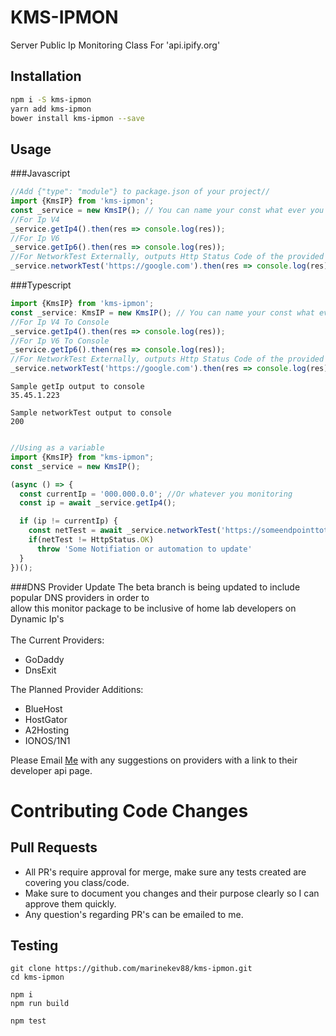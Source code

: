 # KMS-IPMON
Server Public Ip Monitoring Class For 'api.ipify.org'

## Installation 
```sh
npm i -S kms-ipmon
yarn add kms-ipmon
bower install kms-ipmon --save 
```

## Usage
###Javascript
```javascript
//Add {"type": "module"} to package.json of your project//
import {KmsIP} from 'kms-ipmon';
const _service = new KmsIP(); // You can name your const what ever you want and new up a Kms instance//
//For Ip V4
_service.getIp4().then(res => console.log(res));
//For Ip V6
_service.getIp6().then(res => console.log(res));
//For NetworkTest Externally, outputs Http Status Code of the provided URL to your known endpoint//
_service.networkTest('https://google.com').then(res => console.log(res));
```
###Typescript

```typescript
import {KmsIP} from 'kms-ipmon';
const _service: KmsIP = new KmsIP(); // You can name your const what ever you want and new up a Kms instance //
//For Ip V4 To Console
_service.getIp4().then(res => console.log(res));
//For Ip V6 To Console
_service.getIp6().then(res => console.log(res));
//For NetworkTest Externally, outputs Http Status Code of the provided URL//
_service.networkTest('https://google.com').then(res => console.log(res));
```
```shell
Sample getIp output to console
35.45.1.223

Sample networkTest output to console
200
```
```javascript

//Using as a variable
import {KmsIP} from "kms-ipmon";
const _service = new KmsIP();

(async () => {
  const currentIp = '000.000.0.0'; //Or whatever you monitoring
  const ip = await _service.getIp4();

  if (ip != currentIp) {
    const netTest = await _service.networkTest('https://someendpointtotest.com');
    if(netTest != HttpStatus.OK)
      throw 'Some Notifiation or automation to update'
  }  
})();
```
 ###DNS Provider Update
The beta branch is being updated to include popular DNS providers in order to\
allow this monitor package to be inclusive of home lab developers on Dynamic Ip's\
\
The Current Providers:
  - GoDaddy 
  - DnsExit

The Planned Provider Additions:
  - BlueHost
  - HostGator
  - A2Hosting
  - IONOS/1N1

Please Email <a href="mailto:km@xpro.dev">Me</a> with any suggestions on providers with a link to their developer api page.
# Contributing Code Changes
## Pull Requests
- All PR's require approval for merge, make sure any tests created are covering you class/code. 
- Make sure to document you changes and their purpose clearly so I can approve them quickly.
- Any question's regarding PR's can be emailed to me.
## Testing
```shell
git clone https://github.com/marinekev88/kms-ipmon.git
cd kms-ipmon

npm i
npm run build

npm test
```
